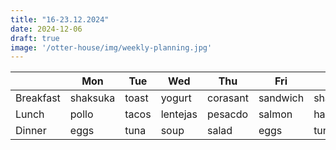 ```yaml
---
title: "16-23.12.2024"
date: 2024-12-06
draft: true
image: '/otter-house/img/weekly-planning.jpg'
---
```

<!--more-->

|          | Mon | Tue | Wed | Thu | Fri | Sat | Sun |
| -------- | --- | --- | --- | --- | --- | --- | --- |
| Breakfast| shaksuka | toast | yogurt | corasant | sandwich | shakshuka | chilaquiles |
| Lunch    | pollo | tacos | lentejas | pesacdo | salmon | hamburger | pizza |
| Dinner   | eggs | tuna | soup | salad | eggs | tuna | salad |